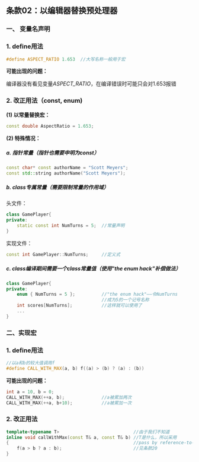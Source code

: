 ## 条款02：以编辑器替换预处理器

### 一、 变量名声明

### 1. define用法

```C++
#define ASPECT_RATIO 1.653	//大写名称一般用于宏
```

**可能出现的问题：**

编译器没有看见变量*ASPECT_RATIO*，在编译错误时可能只会对1.653报错

### 2. 改正用法（const, enum)

**(1) 以常量替换宏：**

```C++
const double AspectRatio = 1.653;
```

**(2) 特殊情况：**

##### a. 指针常量（指针也需要申明为const）

```C++
const char* const authorName = "Scott Meyers";
const std::string authorName("Scott Meyers");
```

##### b. class专属常量（需要限制常量的作用域）

头文件：

```C++
class GamePlayer{
private:
	static const int NumTurns = 5;	//常量声明
}
```

实现文件：

```C++
const int GamePlayer::NumTurns;		//定义式
```

##### c. class编译期间需要一个class常量值（使用"the enum hack"补偿做法）

```C++
class GamePlayer{
private:
    enum { NumTurns = 5 };			//"the enum hack"——令NumTurns
    								//成为5的一个记号名称
    int scores[NumTurns];			//这样就可以使用了
    ...
}
```



### 二、实现宏

### 1. define用法

```C++
//以a和b的较大值调用f
#define CALL_WITH_MAX(a, b) f((a) > (b) ? (a) : (b))
```

**可能出现的问题：**

```C++
int a = 10, b = 0;
CALL_WITH_MAX(++a, b);				//a被累加两次
CALL_WITH_MAX(++a, b+10);			//a被累加一次
```



### 2. 改正用法

```C++
template<typename T>							//由于我们不知道
inline void callWithMax(const T& a, const T& b)	//T是什么，所以采用
{												//pass by reference-to-const
    f(a > b ? a : b);							//见条款20
}
```

